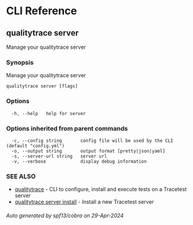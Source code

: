 # CLI Reference
## qualitytrace server

Manage your qualitytrace server

### Synopsis

Manage your qualitytrace server

```
qualitytrace server [flags]
```

### Options

```
  -h, --help   help for server
```

### Options inherited from parent commands

```
  -c, --config string       config file will be used by the CLI (default "config.yml")
  -o, --output string       output format [pretty|json|yaml]
  -s, --server-url string   server url
  -v, --verbose             display debug information
```

### SEE ALSO

* [qualitytrace](qualitytrace.md)	 - CLI to configure, install and execute tests on a Tracetest server
* [qualitytrace server install](qualitytrace_server_install.md)	 - Install a new Tracetest server

###### Auto generated by spf13/cobra on 29-Apr-2024

